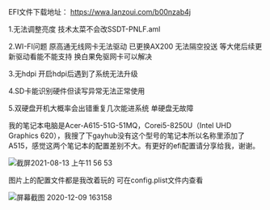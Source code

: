 
EFI文件下载地址： https://wwa.lanzoui.com/b00nzab4j 

1.无法调整亮度 技术太菜不会改SSDT-PNLF.aml

2.WI-FI问题 原高通无线网卡无法驱动 已更换AX200 无法隔空投送 等大佬后续更新驱动看能不能支持 换白果免驱网卡可以解决

3.无hdpi 开启hdpi后遇到了系统无法升级

4.SD卡能识别硬件但读写异常无法正常使用

5.双硬盘开机大概率会出错重复几次能进系统 单硬盘无故障

我的笔记本电脑是Acer-A615-51G-51MQ，Corei5-8250U（Intel UHD Graphics 620），我搜了下gayhub没有这个型号的笔记本所以名称里添加了A515，感觉这两个笔记本的配置差别不大。有更好的efi配置请分享给我，谢谢。

![截屏2021-08-13 上午11 56 53](https://user-images.githubusercontent.com/67421836/129302893-6cb3954e-9356-4dc9-80e0-000f0ea93af2.png)

图片上的配置文件都是我改着玩的 可在config.plist文件内查看

![屏幕截图 2020-12-09 163158](https://user-images.githubusercontent.com/67421836/129293568-424256ba-1b45-428f-8a57-f515ef3cb905.png)
